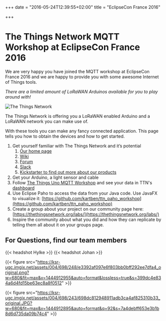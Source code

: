 +++
date = "2016-05-24T12:39:55+02:00"
title = "EclipseCon France 2016"

+++

# The Things Network MQTT Workshop at EclipseCon France 2016

We are very happy you have joined the MQTT workshop at EclipseCon France 2016 and we are happy to provide you with some awesome Internet of Things tools.

_There are a limited amount of LoRaWAN Arduinos available for you to play around with!_

![The Things Network](https://thethingsnetwork.org/static/ttn/media/The%20Things%20Uitlijning.svg)

The Things Network is offering you a LoRaWAN enabled Arduino and a LoRaWAN network you can make use of.

With these tools you can make any fancy connected application. This page tells you how to obtain the devices and how to get started.

1. Get yourself familiar with The Things Network and it’s potential
    1. [Our home page](http://www.thethingsnetwork.org)
    2. [Wiki](http://staging.thethingsnetwork.org/wiki/Home)
    3. [Forum](http://forum.thethingsnetwork.org)
    4. [Slack](http://slack.thethingsnetwork.org)
    5. [Kickstarter to find out more about our products](https://www.kickstarter.com/projects/419277966/the-things-network)
2. Get your Arduino, a light sensor and cable
3. Follow [The Things Uno MQTT Workshop](https://github.com/TheThingsNetwork/examples/tree/workshop/eclipsecon-2016/workshops/TheThingsUno) and see your data in TTN's [dashboard](http://staging.thethingsnetwork.org/applications)
4. Use Eclipse Paho to access the data from your Java code. Use JavaFX to visualize it: [https://github.com/kartben/ttn_paho_workshop](https://github.com/kartben/ttn_paho_workshop)
5. Create a group about your project on our community page here: [https://thethingsnetwork.org/labs/](https://thethingsnetwork.org/labs/)
6. Inspire the community about what you did and how they can replicate by telling them all about it on your groups page.

## For Questions, find our team members

{{< headshot Hylke >}}
{{< headshot Johan >}}

{{< figure src="https://ksr-ugc.imgix.net/assets/004/698/248/e3392af097e6f803bb0bff292ee7dfa4_original.png?w=680&fit=max&v=1444912955&auto=format&lossless=true&s=399dc4e834a6d4fd15be63ec8a8f0512" >}}

{{< figure src="https://ksr-ugc.imgix.net/assets/004/698/243/698dc812948911adb3ca4af825310b33_original.JPG?w=680&fit=max&v=1444912895&auto=format&q=92&s=7a4debff653e3b1b8d6d735da09b74c4" >}}
